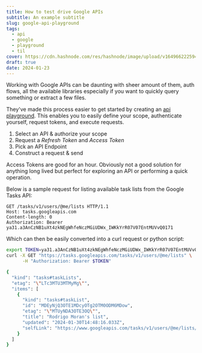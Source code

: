 ```yaml
---
title: How to test drive Google APIs
subtitle: An example subtitle
slug: google-api-playground
tags:
  - api
  - google
  - playground
  - til
cover: https://cdn.hashnode.com/res/hashnode/image/upload/v1649662225945/7f_c6UxhR.jpg?auto=compress
draft: true
date: 2024-01-23
---
```

Working with Google APIs can be daunting with sheer amount of them, auth flows, all the available libraries especially if you want to quickly query something or extract a few files.

They've made this process easier to get started by creating an [api playground](https://developers.google.com/oauthplayground/). This enables you to easily define your scope, authenticate yourself, request tokens, and execute requests.

1. Select an API & authorize your scope
2. Request a *Refresh Token* and *Access Token*
3. Pick an API Endpoint
4. Construct a request & send

Access Tokens are good for an hour. Obviously not a good solution for anything long lived but perfect for exploring an API or performing a quick operation.

Below is a sample request for listing available task lists from the Google Tasks API:
```http
GET /tasks/v1/users/@me/lists HTTP/1.1
Host: tasks.googleapis.com
Content-length: 0
Authorization: Bearer ya31.a3AnCzNB1uXt4zkNEgWhfeNczMGiUDWx_IWKkYrR07V07EntMUVvQ0171
```

Which can then be easily converted into a curl request or python script:
```bash
export TOKEN=ya31.a3AnCzNB1uXt4zkNEgWhfeNczMGiUDWx_IWKkYrR07V07EntMUVvQ0171
curl -X GET "https://tasks.googleapis.com/tasks/v1/users/@me/lists" \
      -H "Authorization: Bearer $TOKEN"

{
  "kind": "tasks#taskLists",
  "etag": "\"LTc3MTU3MTMyMg\"",
  "items": [
    {
      "kind": "tasks#taskList",
      "id": "MDEyNjQ3OTE1MDcyOTg2OTM0ODM6MDow",
      "etag": "\"MTUyNDA3OTE3OQ\"",
      "title": "Rodrigo Moran's list",
      "updated": "2024-01-30T14:48:16.033Z",
      "selfLink": "https://www.googleapis.com/tasks/v1/users/@me/lists/MDEyNjQ3OTE1MDcyOTg2OTM0ODM6MDow"
    }
  ]
}
```
